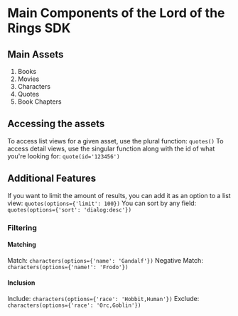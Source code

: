 # Main Components of the Lord of the Rings SDK

## Main Assets

1. Books
2. Movies
3. Characters
4. Quotes
5. Book Chapters

## Accessing the assets

To access list views for a given asset, use the plural function: `quotes()`
To access detail views, use the singular function along with the id of what you're looking for: `quote(id='123456')`

## Additional Features

If you want to limit the amount of results, you can add it as an option to a list view: `quotes(options={'limit': 100})`
You can sort by any field: `quotes(options={'sort': 'dialog:desc'})`

### Filtering

#### Matching

Match: `characters(options={'name': 'Gandalf'})`
Negative Match: `characters(options={'name!': 'Frodo'})`

#### Inclusion

Include: `characters(options={'race': 'Hobbit,Human'})`
Exclude: `characters(options={'race': 'Orc,Goblin'})`
